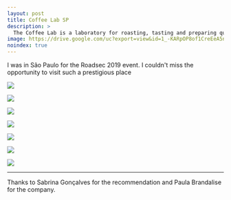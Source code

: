 ```yaml
---
layout: post
title: Coffee Lab SP
description: >
  The Coffee Lab is a laboratory for roasting, tasting and preparing quality coffees, focused on microlots, and is also a school of baristas in São Paulo.
image: https://drive.google.com/uc?export=view&id=1_-KARpOP8of1CreEeA5nIo0bJKuoeI4R
noindex: true
---
```


I was in São Paulo for the Roadsec 2019 event. I couldn't miss the opportunity to visit such a prestigious place

![](https://drive.google.com/uc?export=view&id=1iPr6TEre3WM8LM17InVxJrr23cT9E3bI)

![](https://drive.google.com/uc?export=view&id=1DzktRNJyeLb4gQ46HcONENseSS0tPlOQ)

![](https://drive.google.com/uc?export=view&id=1-53TnJXOG6I8sEy5dHfIhM6iPkj22-Mi)

![](https://drive.google.com/uc?export=view&id=1AhXPM8tuX6VVhTT8oN7e9rexRuRYkgc7)

![](https://drive.google.com/uc?export=view&id=1XGc4S0KJCJSlXY5e2mw3fHyv9eT_I02z)

![](https://drive.google.com/uc?export=view&id=1t4oeg8v3vSqxfu9au-gTTbzPTB-Rkici)

![](https://drive.google.com/uc?export=view&id=1Xa5FO6HOEhrV6jKXWZvYnuig-MRE2i9-)

* * * 

Thanks to Sabrina Gonçalves for the recommendation and Paula Brandalise for the company.

